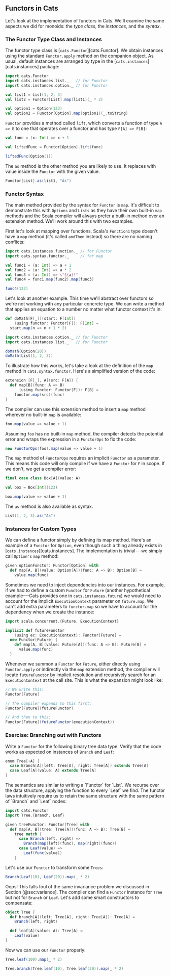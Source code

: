 ## Functors in Cats

Let's look at the implementation of functors in Cats.
We'll examine the same aspects we did for monoids:
the *type class*, the *instances*, and the *syntax*.

### The Functor Type Class and Instances

The functor type class is [`cats.Functor`][cats.Functor].
We obtain instances using the standard `Functor.apply`
method on the companion object.
As usual, default instances are arranged by type in
the [`cats.instances`][cats.instances] package:

```scala mdoc:silent:reset-object
import cats.Functor
import cats.instances.list._   // for Functor
import cats.instances.option._ // for Functor
```

```scala mdoc
val list1 = List(1, 2, 3)
val list2 = Functor[List].map(list1)(_ * 2)

val option1 = Option(123)
val option2 = Functor[Option].map(option1)(_.toString)
```

`Functor` provides a method called `lift`,
which converts a function of type `A => B`
to one that operates over a functor and has type `F[A] => F[B]`:

```scala mdoc
val func = (x: Int) => x + 1

val liftedFunc = Functor[Option].lift(func)

liftedFunc(Option(1))
```

The `as` method is the other method you are likely to use.
It replaces with value inside the `Functor` with the given value.

```scala mdoc
Functor[List].as(list1, "As")
```

### Functor Syntax

The main method provided by the syntax for `Functor` is `map`.
It's difficult to demonstrate this with `Options` and `Lists`
as they have their own built-in `map` methods
and the Scala compiler will always prefer
a built-in method over an extension method.
We'll work around this with two examples.

First let's look at mapping over functions.
Scala's `Function1` type doesn't have a `map` method
(it's called `andThen` instead)
so there are no naming conflicts:

```scala mdoc:silent
import cats.instances.function._ // for Functor
import cats.syntax.functor._     // for map
```

```scala mdoc:silent
val func1 = (a: Int) => a + 1
val func2 = (a: Int) => a * 2
val func3 = (a: Int) => s"${a}!"
val func4 = func1.map(func2).map(func3)
```

```scala mdoc
func4(123)
```

Let's look at another example.
This time we'll abstract over functors
so we're not working with any particular concrete type.
We can write a method that applies an equation to a number
no matter what functor context it's in:

```scala mdoc:silent
def doMath[F[_]](start: F[Int])
    (using functor: Functor[F]): F[Int] =
  start.map(n => n + 1 * 2)

import cats.instances.option._ // for Functor
import cats.instances.list._   // for Functor
```

```scala mdoc
doMath(Option(20))
doMath(List(1, 2, 3))
```

To illustrate how this works,
let's take a look at the definition of
the `map` method in `cats.syntax.functor`.
Here's a simplified version of the code:

```scala
extension [F[_], A](src: F[A]) {
  def map[B](func: A => B)
      (using functor: Functor[F]): F[B] =
    functor.map(src)(func)
}
```

The compiler can use this extension method
to insert a `map` method wherever no built-in `map` is available:

```scala
foo.map(value => value + 1)
```

Assuming `foo` has no built-in `map` method,
the compiler detects the potential error and
wraps the expression in a `FunctorOps` to fix the code:

```scala
new FunctorOps(foo).map(value => value + 1)
```

The `map` method of `FunctorOps` requires
an implicit `Functor` as a parameter.
This means this code will only compile
if we have a `Functor` for `F` in scope.
If we don't, we get a compiler error:

```scala mdoc:silent
final case class Box[A](value: A)

val box = Box[Int](123)
```

```scala mdoc:fail
box.map(value => value + 1)
```

The `as` method is also available as syntax.

```scala mdoc
List(1, 2, 3).as("As")
```

### Instances for Custom Types

We can define a functor simply by defining its map method.
Here's an example of a `Functor` for `Option`,
even though such a thing already exists in [`cats.instances`][cats.instances].
The implementation is trivial---we simply call `Option's` `map` method:

```scala mdoc:silent
given optionFunctor: Functor[Option] with
  def map[A, B](value: Option[A])(func: A => B): Option[B] =
    value.map(func)
```

Sometimes we need to inject dependencies into our instances.
For example, if we had to define a custom `Functor` for `Future`
(another hypothetical example---Cats provides one in `cats.instances.future`)
we would need to account for the implicit `ExecutionContext` parameter on `future.map`.
We can't add extra parameters to `functor.map`
so we have to account for the dependency when we create the instance:

```scala mdoc:silent
import scala.concurrent.{Future, ExecutionContext}

implicit def futureFunctor
    (using ec: ExecutionContext): Functor[Future] =
  new Functor[Future] {
    def map[A, B](value: Future[A])(func: A => B): Future[B] =
      value.map(func)
  }
```

Whenever we summon a `Functor` for `Future`,
either directly using `Functor.apply`
or indirectly via the `map` extension method,
the compiler will locate `futureFunctor` by implicit resolution
and recursively search for an `ExecutionContext` at the call site.
This is what the expansion might look like:

```scala
// We write this:
Functor[Future]

// The compiler expands to this first:
Functor[Future](futureFunctor)

// And then to this:
Functor[Future](futureFunctor(executionContext))
```

### Exercise: Branching out with Functors

Write a `Functor` for the following binary tree data type.
Verify that the code works as expected on instances of `Branch` and `Leaf`:

```scala mdoc:silent
enum Tree[+A] {
  case Branch[A](left: Tree[A], right: Tree[A]) extends Tree[A]
  case Leaf[A](value: A) extends Tree[A]
}
```

<div class="solution">
The semantics are similar to writing a `Functor` for `List`.
We recurse over the data structure, applying the function to every `Leaf` we find.
The functor laws intuitively require us to retain the same structure
with the same pattern of `Branch` and `Leaf` nodes:

```scala mdoc:silent
import cats.Functor
import Tree.{Branch, Leaf}

given treeFunctor: Functor[Tree] with
  def map[A, B](tree: Tree[A])(func: A => B): Tree[B] =
    tree match {
      case Branch(left, right) =>
        Branch(map(left)(func), map(right)(func))
      case Leaf(value) =>
        Leaf(func(value))
    }
```

Let's use our `Functor` to transform some `Trees`:

```scala mdoc:fail
Branch(Leaf(10), Leaf(20)).map(_ * 2)
```

Oops! This falls foul of
the same invariance problem we discussed in Section [@sec:variance].
The compiler can find a `Functor` instance for `Tree` but not for `Branch` or `Leaf`.
Let's add some smart constructors to compensate:

```scala mdoc:silent
object Tree {
  def branch[A](left: Tree[A], right: Tree[A]): Tree[A] =
    Branch(left, right)

  def leaf[A](value: A): Tree[A] =
    Leaf(value)
}
```

Now we can use our `Functor` properly:

```scala mdoc
Tree.leaf(100).map(_ * 2)

Tree.branch(Tree.leaf(10), Tree.leaf(20)).map(_ * 2)
```
</div>
